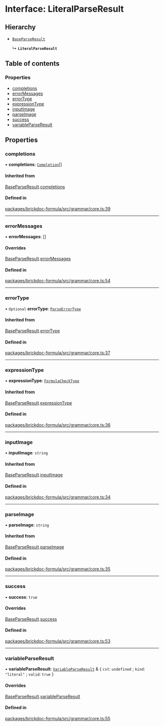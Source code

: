# Interface: LiteralParseResult

## Hierarchy

- [`BaseParseResult`](BaseParseResult.md)

  ↳ **`LiteralParseResult`**

## Table of contents

### Properties

- [completions](LiteralParseResult.md#completions)
- [errorMessages](LiteralParseResult.md#errormessages)
- [errorType](LiteralParseResult.md#errortype)
- [expressionType](LiteralParseResult.md#expressiontype)
- [inputImage](LiteralParseResult.md#inputimage)
- [parseImage](LiteralParseResult.md#parseimage)
- [success](LiteralParseResult.md#success)
- [variableParseResult](LiteralParseResult.md#variableparseresult)

## Properties

### <a id="completions" name="completions"></a> completions

• **completions**: [`Completion`](../README.md#completion)[]

#### Inherited from

[BaseParseResult](BaseParseResult.md).[completions](BaseParseResult.md#completions)

#### Defined in

[packages/brickdoc-formula/src/grammar/core.ts:39](https://github.com/mashcard/mashcard/blob/main/packages/brickdoc-formula/src/grammar/core.ts#L39)

---

### <a id="errormessages" name="errormessages"></a> errorMessages

• **errorMessages**: []

#### Overrides

[BaseParseResult](BaseParseResult.md).[errorMessages](BaseParseResult.md#errormessages)

#### Defined in

[packages/brickdoc-formula/src/grammar/core.ts:54](https://github.com/mashcard/mashcard/blob/main/packages/brickdoc-formula/src/grammar/core.ts#L54)

---

### <a id="errortype" name="errortype"></a> errorType

• `Optional` **errorType**: [`ParseErrorType`](../README.md#parseerrortype)

#### Inherited from

[BaseParseResult](BaseParseResult.md).[errorType](BaseParseResult.md#errortype)

#### Defined in

[packages/brickdoc-formula/src/grammar/core.ts:37](https://github.com/mashcard/mashcard/blob/main/packages/brickdoc-formula/src/grammar/core.ts#L37)

---

### <a id="expressiontype" name="expressiontype"></a> expressionType

• **expressionType**: [`FormulaCheckType`](../README.md#formulachecktype)

#### Inherited from

[BaseParseResult](BaseParseResult.md).[expressionType](BaseParseResult.md#expressiontype)

#### Defined in

[packages/brickdoc-formula/src/grammar/core.ts:36](https://github.com/mashcard/mashcard/blob/main/packages/brickdoc-formula/src/grammar/core.ts#L36)

---

### <a id="inputimage" name="inputimage"></a> inputImage

• **inputImage**: `string`

#### Inherited from

[BaseParseResult](BaseParseResult.md).[inputImage](BaseParseResult.md#inputimage)

#### Defined in

[packages/brickdoc-formula/src/grammar/core.ts:34](https://github.com/mashcard/mashcard/blob/main/packages/brickdoc-formula/src/grammar/core.ts#L34)

---

### <a id="parseimage" name="parseimage"></a> parseImage

• **parseImage**: `string`

#### Inherited from

[BaseParseResult](BaseParseResult.md).[parseImage](BaseParseResult.md#parseimage)

#### Defined in

[packages/brickdoc-formula/src/grammar/core.ts:35](https://github.com/mashcard/mashcard/blob/main/packages/brickdoc-formula/src/grammar/core.ts#L35)

---

### <a id="success" name="success"></a> success

• **success**: `true`

#### Overrides

[BaseParseResult](BaseParseResult.md).[success](BaseParseResult.md#success)

#### Defined in

[packages/brickdoc-formula/src/grammar/core.ts:53](https://github.com/mashcard/mashcard/blob/main/packages/brickdoc-formula/src/grammar/core.ts#L53)

---

### <a id="variableparseresult" name="variableparseresult"></a> variableParseResult

• **variableParseResult**: [`VariableParseResult`](VariableParseResult.md) & { `cst`: `undefined` ; `kind`: `"literal"` ; `valid`: `true` }

#### Overrides

[BaseParseResult](BaseParseResult.md).[variableParseResult](BaseParseResult.md#variableparseresult)

#### Defined in

[packages/brickdoc-formula/src/grammar/core.ts:55](https://github.com/mashcard/mashcard/blob/main/packages/brickdoc-formula/src/grammar/core.ts#L55)
